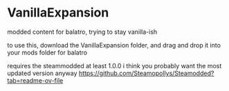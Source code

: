 # VanillaExpansion
modded content for balatro, trying to stay vanilla-ish

to use this, download the VanillaExpansion folder,
and drag and drop it into your mods folder for balatro

requires the steammodded at least 1.0.0 i think
you probably want the most updated version anyway
https://github.com/Steamopollys/Steamodded?tab=readme-ov-file
